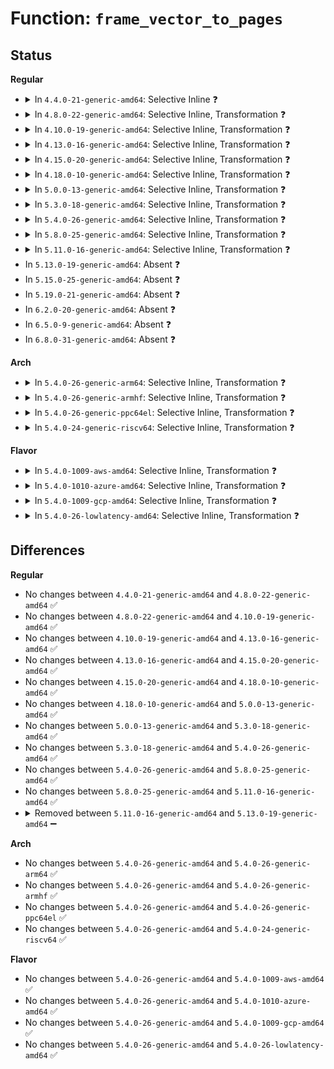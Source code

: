 # Function: <code>frame_vector_to_pages</code>

## Status
<b>Regular</b>
<ul>
<li>
<details>
<summary>In <code>4.4.0-21-generic-amd64</code>: Selective Inline ❓</summary>

```c
int frame_vector_to_pages(struct frame_vector * vec)
```

```json
{
  "name": "frame_vector_to_pages",
  "collision_type": "Unique Global",
  "inline_type": "Selective",
  "funcs": [
    {
      "addr": 18446744071580977520,
      "name": "frame_vector_to_pages",
      "external": true,
      "loc": "mm/frame_vector.c:140",
      "file": "mm/frame_vector.c",
      "inline": "not declared, inlined",
      "caller_inline": [],
      "caller_func": [
        "mm/frame_vector.c:put_vaddr_frames"
      ]
    }
  ],
  "symbols": [
    {
      "addr": 18446744071580977520,
      "name": "frame_vector_to_pages",
      "section": ".text",
      "bind": "STB_GLOBAL",
      "size": 211
    }
  ]
}
```
</details>
</li>
<li>
<details>
<summary>In <code>4.8.0-22-generic-amd64</code>: Selective Inline, Transformation ❓</summary>

```c
int frame_vector_to_pages(struct frame_vector * vec)
```

```json
{
  "name": "frame_vector_to_pages",
  "collision_type": "Unique Global",
  "inline_type": "Selective",
  "funcs": [
    {
      "addr": 18446744071581132056,
      "name": "frame_vector_to_pages",
      "external": true,
      "loc": "mm/frame_vector.c:140",
      "file": "mm/frame_vector.c",
      "inline": "not declared, inlined",
      "caller_inline": [
        "mm/frame_vector.c:put_vaddr_frames"
      ],
      "caller_func": [
        "mm/frame_vector.c:put_vaddr_frames"
      ]
    }
  ],
  "symbols": [
    {
      "addr": 18446744071581131632,
      "name": "frame_vector_to_pages.part.2",
      "section": ".text",
      "bind": "STB_LOCAL",
      "size": 203
    },
    {
      "addr": 18446744071581131840,
      "name": "frame_vector_to_pages",
      "section": ".text",
      "bind": "STB_GLOBAL",
      "size": 25
    }
  ]
}
```
</details>
</li>
<li>
<details>
<summary>In <code>4.10.0-19-generic-amd64</code>: Selective Inline, Transformation ❓</summary>

```c
int frame_vector_to_pages(struct frame_vector * vec)
```

```json
{
  "name": "frame_vector_to_pages",
  "collision_type": "Unique Global",
  "inline_type": "Selective",
  "funcs": [
    {
      "addr": 18446744071581207112,
      "name": "frame_vector_to_pages",
      "external": true,
      "loc": "mm/frame_vector.c:137",
      "file": "mm/frame_vector.c",
      "inline": "not declared, inlined",
      "caller_inline": [
        "mm/frame_vector.c:put_vaddr_frames"
      ],
      "caller_func": [
        "mm/frame_vector.c:put_vaddr_frames"
      ]
    }
  ],
  "symbols": [
    {
      "addr": 18446744071581206688,
      "name": "frame_vector_to_pages.part.2",
      "section": ".text",
      "bind": "STB_LOCAL",
      "size": 197
    },
    {
      "addr": 18446744071581206896,
      "name": "frame_vector_to_pages",
      "section": ".text",
      "bind": "STB_GLOBAL",
      "size": 25
    }
  ]
}
```
</details>
</li>
<li>
<details>
<summary>In <code>4.13.0-16-generic-amd64</code>: Selective Inline, Transformation ❓</summary>

```c
int frame_vector_to_pages(struct frame_vector * vec)
```

```json
{
  "name": "frame_vector_to_pages",
  "collision_type": "Unique Global",
  "inline_type": "Selective",
  "funcs": [
    {
      "addr": 18446744071581255592,
      "name": "frame_vector_to_pages",
      "external": true,
      "loc": "mm/frame_vector.c:137",
      "file": "mm/frame_vector.c",
      "inline": "not declared, inlined",
      "caller_inline": [
        "mm/frame_vector.c:put_vaddr_frames"
      ],
      "caller_func": [
        "mm/frame_vector.c:put_vaddr_frames"
      ]
    }
  ],
  "symbols": [
    {
      "addr": 18446744071581255232,
      "name": "frame_vector_to_pages.part.1",
      "section": ".text",
      "bind": "STB_LOCAL",
      "size": 203
    },
    {
      "addr": 18446744071581255440,
      "name": "frame_vector_to_pages",
      "section": ".text",
      "bind": "STB_GLOBAL",
      "size": 25
    }
  ]
}
```
</details>
</li>
<li>
<details>
<summary>In <code>4.15.0-20-generic-amd64</code>: Selective Inline, Transformation ❓</summary>

```c
int frame_vector_to_pages(struct frame_vector * vec)
```

```json
{
  "name": "frame_vector_to_pages",
  "collision_type": "Unique Global",
  "inline_type": "Selective",
  "funcs": [
    {
      "addr": 18446744071581387866,
      "name": "frame_vector_to_pages",
      "external": true,
      "loc": "mm/frame_vector.c:152",
      "file": "mm/frame_vector.c",
      "inline": "not declared, inlined",
      "caller_inline": [
        "mm/frame_vector.c:put_vaddr_frames"
      ],
      "caller_func": [
        "mm/frame_vector.c:put_vaddr_frames"
      ]
    }
  ],
  "symbols": [
    {
      "addr": 18446744071581387456,
      "name": "frame_vector_to_pages.part.5",
      "section": ".text",
      "bind": "STB_LOCAL",
      "size": 198
    },
    {
      "addr": 18446744071581387664,
      "name": "frame_vector_to_pages",
      "section": ".text",
      "bind": "STB_GLOBAL",
      "size": 25
    }
  ]
}
```
</details>
</li>
<li>
<details>
<summary>In <code>4.18.0-10-generic-amd64</code>: Selective Inline, Transformation ❓</summary>

```c
int frame_vector_to_pages(struct frame_vector * vec)
```

```json
{
  "name": "frame_vector_to_pages",
  "collision_type": "Unique Global",
  "inline_type": "Selective",
  "funcs": [
    {
      "addr": 18446744071581538328,
      "name": "frame_vector_to_pages",
      "external": true,
      "loc": "mm/frame_vector.c:152",
      "file": "mm/frame_vector.c",
      "inline": "not declared, inlined",
      "caller_inline": [
        "mm/frame_vector.c:put_vaddr_frames"
      ],
      "caller_func": [
        "mm/frame_vector.c:put_vaddr_frames"
      ]
    }
  ],
  "symbols": [
    {
      "addr": 18446744071581537904,
      "name": "frame_vector_to_pages.part.6",
      "section": ".text",
      "bind": "STB_LOCAL",
      "size": 195
    },
    {
      "addr": 18446744071581538112,
      "name": "frame_vector_to_pages",
      "section": ".text",
      "bind": "STB_GLOBAL",
      "size": 25
    }
  ]
}
```
</details>
</li>
<li>
<details>
<summary>In <code>5.0.0-13-generic-amd64</code>: Selective Inline, Transformation ❓</summary>

```c
int frame_vector_to_pages(struct frame_vector * vec)
```

```json
{
  "name": "frame_vector_to_pages",
  "collision_type": "Unique Global",
  "inline_type": "Selective",
  "funcs": [
    {
      "addr": 18446744071581624376,
      "name": "frame_vector_to_pages",
      "external": true,
      "loc": "mm/frame_vector.c:152",
      "file": "mm/frame_vector.c",
      "inline": "not declared, inlined",
      "caller_inline": [
        "mm/frame_vector.c:put_vaddr_frames"
      ],
      "caller_func": [
        "mm/frame_vector.c:put_vaddr_frames"
      ]
    }
  ],
  "symbols": [
    {
      "addr": 18446744071581623952,
      "name": "frame_vector_to_pages.part.6",
      "section": ".text",
      "bind": "STB_LOCAL",
      "size": 195
    },
    {
      "addr": 18446744071581624160,
      "name": "frame_vector_to_pages",
      "section": ".text",
      "bind": "STB_GLOBAL",
      "size": 25
    }
  ]
}
```
</details>
</li>
<li>
<details>
<summary>In <code>5.3.0-18-generic-amd64</code>: Selective Inline, Transformation ❓</summary>

```c
int frame_vector_to_pages(struct frame_vector * vec)
```

```json
{
  "name": "frame_vector_to_pages",
  "collision_type": "Unique Global",
  "inline_type": "Selective",
  "funcs": [
    {
      "addr": 18446744071581736728,
      "name": "frame_vector_to_pages",
      "external": true,
      "loc": "mm/frame_vector.c:152",
      "file": "mm/frame_vector.c",
      "inline": "not declared, inlined",
      "caller_inline": [
        "mm/frame_vector.c:put_vaddr_frames"
      ],
      "caller_func": [
        "mm/frame_vector.c:put_vaddr_frames"
      ]
    }
  ],
  "symbols": [
    {
      "addr": 18446744071581736320,
      "name": "frame_vector_to_pages.part.0",
      "section": ".text",
      "bind": "STB_LOCAL",
      "size": 181
    },
    {
      "addr": 18446744071581736512,
      "name": "frame_vector_to_pages",
      "section": ".text",
      "bind": "STB_GLOBAL",
      "size": 25
    }
  ]
}
```
</details>
</li>
<li>
<details>
<summary>In <code>5.4.0-26-generic-amd64</code>: Selective Inline, Transformation ❓</summary>

```c
int frame_vector_to_pages(struct frame_vector * vec)
```

```json
{
  "name": "frame_vector_to_pages",
  "collision_type": "Unique Global",
  "inline_type": "Selective",
  "funcs": [
    {
      "addr": 18446744071581810248,
      "name": "frame_vector_to_pages",
      "external": true,
      "loc": "mm/frame_vector.c:154",
      "file": "mm/frame_vector.c",
      "inline": "not declared, inlined",
      "caller_inline": [
        "mm/frame_vector.c:put_vaddr_frames"
      ],
      "caller_func": [
        "mm/frame_vector.c:put_vaddr_frames"
      ]
    }
  ],
  "symbols": [
    {
      "addr": 18446744071581809840,
      "name": "frame_vector_to_pages.part.0",
      "section": ".text",
      "bind": "STB_LOCAL",
      "size": 181
    },
    {
      "addr": 18446744071581810032,
      "name": "frame_vector_to_pages",
      "section": ".text",
      "bind": "STB_GLOBAL",
      "size": 25
    }
  ]
}
```
</details>
</li>
<li>
<details>
<summary>In <code>5.8.0-25-generic-amd64</code>: Selective Inline, Transformation ❓</summary>

```c
int frame_vector_to_pages(struct frame_vector * vec)
```

```json
{
  "name": "frame_vector_to_pages",
  "collision_type": "Unique Global",
  "inline_type": "Selective",
  "funcs": [
    {
      "addr": 18446744071582030028,
      "name": "frame_vector_to_pages",
      "external": true,
      "loc": "mm/frame_vector.c:153",
      "file": "mm/frame_vector.c",
      "inline": "not declared, inlined",
      "caller_inline": [
        "mm/frame_vector.c:put_vaddr_frames"
      ],
      "caller_func": [
        "mm/frame_vector.c:put_vaddr_frames"
      ]
    }
  ],
  "symbols": [
    {
      "addr": 18446744071582029696,
      "name": "frame_vector_to_pages.part.0",
      "section": ".text",
      "bind": "STB_LOCAL",
      "size": 213
    },
    {
      "addr": 18446744071582029920,
      "name": "frame_vector_to_pages",
      "section": ".text",
      "bind": "STB_GLOBAL",
      "size": 25
    }
  ]
}
```
</details>
</li>
<li>
<details>
<summary>In <code>5.11.0-16-generic-amd64</code>: Selective Inline, Transformation ❓</summary>

```c
int frame_vector_to_pages(struct frame_vector * vec)
```

```json
{
  "name": "frame_vector_to_pages",
  "collision_type": "Unique Global",
  "inline_type": "Selective",
  "funcs": [
    {
      "addr": 18446744071582078684,
      "name": "frame_vector_to_pages",
      "external": true,
      "loc": "mm/frame_vector.c:153",
      "file": "mm/frame_vector.c",
      "inline": "not declared, inlined",
      "caller_inline": [
        "mm/frame_vector.c:put_vaddr_frames"
      ],
      "caller_func": [
        "mm/frame_vector.c:put_vaddr_frames"
      ]
    }
  ],
  "symbols": [
    {
      "addr": 18446744071582078352,
      "name": "frame_vector_to_pages.part.0",
      "section": ".text",
      "bind": "STB_LOCAL",
      "size": 213
    },
    {
      "addr": 18446744071582078576,
      "name": "frame_vector_to_pages",
      "section": ".text",
      "bind": "STB_GLOBAL",
      "size": 25
    }
  ]
}
```
</details>
</li>
<li>
In <code>5.13.0-19-generic-amd64</code>: Absent ❓
</li>
<li>
In <code>5.15.0-25-generic-amd64</code>: Absent ❓
</li>
<li>
In <code>5.19.0-21-generic-amd64</code>: Absent ❓
</li>
<li>
In <code>6.2.0-20-generic-amd64</code>: Absent ❓
</li>
<li>
In <code>6.5.0-9-generic-amd64</code>: Absent ❓
</li>
<li>
In <code>6.8.0-31-generic-amd64</code>: Absent ❓
</li>
</ul>
<b>Arch</b>
<ul>
<li>
<details>
<summary>In <code>5.4.0-26-generic-arm64</code>: Selective Inline, Transformation ❓</summary>

```c
int frame_vector_to_pages(struct frame_vector * vec)
```

```json
{
  "name": "frame_vector_to_pages",
  "collision_type": "Unique Global",
  "inline_type": "Selective",
  "funcs": [
    {
      "addr": 18446603336493276600,
      "name": "frame_vector_to_pages",
      "external": true,
      "loc": "mm/frame_vector.c:154",
      "file": "mm/frame_vector.c",
      "inline": "not declared, inlined",
      "caller_inline": [
        "mm/frame_vector.c:put_vaddr_frames"
      ],
      "caller_func": [
        "mm/frame_vector.c:put_vaddr_frames"
      ]
    }
  ],
  "symbols": [
    {
      "addr": 18446603336493276160,
      "name": "frame_vector_to_pages.part.0",
      "section": ".text",
      "bind": "STB_LOCAL",
      "size": 172
    },
    {
      "addr": 18446603336493276336,
      "name": "frame_vector_to_pages",
      "section": ".text",
      "bind": "STB_GLOBAL",
      "size": 68
    }
  ]
}
```
</details>
</li>
<li>
<details>
<summary>In <code>5.4.0-26-generic-armhf</code>: Selective Inline, Transformation ❓</summary>

```c
int frame_vector_to_pages(struct frame_vector * vec)
```

```json
{
  "name": "frame_vector_to_pages",
  "collision_type": "Unique Global",
  "inline_type": "Selective",
  "funcs": [
    {
      "addr": 3226882020,
      "name": "frame_vector_to_pages",
      "external": true,
      "loc": "mm/frame_vector.c:154",
      "file": "mm/frame_vector.c",
      "inline": "not declared, inlined",
      "caller_inline": [
        "mm/frame_vector.c:put_vaddr_frames"
      ],
      "caller_func": [
        "mm/frame_vector.c:put_vaddr_frames"
      ]
    }
  ],
  "symbols": [
    {
      "addr": 3226881600,
      "name": "frame_vector_to_pages.part.0",
      "section": ".text",
      "bind": "STB_LOCAL",
      "size": 176
    },
    {
      "addr": 3226881776,
      "name": "frame_vector_to_pages",
      "section": ".text",
      "bind": "STB_GLOBAL",
      "size": 48
    }
  ]
}
```
</details>
</li>
<li>
<details>
<summary>In <code>5.4.0-26-generic-ppc64el</code>: Selective Inline, Transformation ❓</summary>

```c
int frame_vector_to_pages(struct frame_vector * vec)
```

```json
{
  "name": "frame_vector_to_pages",
  "collision_type": "Unique Global",
  "inline_type": "Selective",
  "funcs": [
    {
      "addr": 13835058055286804944,
      "name": "frame_vector_to_pages",
      "external": true,
      "loc": "mm/frame_vector.c:154",
      "file": "mm/frame_vector.c",
      "inline": "not declared, inlined",
      "caller_inline": [
        "mm/frame_vector.c:put_vaddr_frames"
      ],
      "caller_func": [
        "mm/frame_vector.c:put_vaddr_frames"
      ]
    }
  ],
  "symbols": [
    {
      "addr": 13835058055286804256,
      "name": "frame_vector_to_pages.part.0",
      "section": ".text",
      "bind": "STB_LOCAL",
      "size": 296
    },
    {
      "addr": 13835058055286804560,
      "name": "frame_vector_to_pages",
      "section": ".text",
      "bind": "STB_GLOBAL",
      "size": 40
    }
  ]
}
```
</details>
</li>
<li>
<details>
<summary>In <code>5.4.0-24-generic-riscv64</code>: Selective Inline, Transformation ❓</summary>

```c
int frame_vector_to_pages(struct frame_vector * vec)
```

```json
{
  "name": "frame_vector_to_pages",
  "collision_type": "Unique Global",
  "inline_type": "Selective",
  "funcs": [
    {
      "addr": 18446743936273027232,
      "name": "frame_vector_to_pages",
      "external": true,
      "loc": "mm/frame_vector.c:154",
      "file": "mm/frame_vector.c",
      "inline": "not declared, inlined",
      "caller_inline": [
        "mm/frame_vector.c:put_vaddr_frames"
      ],
      "caller_func": [
        "mm/frame_vector.c:put_vaddr_frames"
      ]
    }
  ],
  "symbols": [
    {
      "addr": 18446743936273026852,
      "name": "frame_vector_to_pages.part.0",
      "section": ".text",
      "bind": "STB_LOCAL",
      "size": 182
    },
    {
      "addr": 18446743936273027034,
      "name": "frame_vector_to_pages",
      "section": ".text",
      "bind": "STB_GLOBAL",
      "size": 50
    }
  ]
}
```
</details>
</li>
</ul>
<b>Flavor</b>
<ul>
<li>
<details>
<summary>In <code>5.4.0-1009-aws-amd64</code>: Selective Inline, Transformation ❓</summary>

```c
int frame_vector_to_pages(struct frame_vector * vec)
```

```json
{
  "name": "frame_vector_to_pages",
  "collision_type": "Unique Global",
  "inline_type": "Selective",
  "funcs": [
    {
      "addr": 18446744071581778984,
      "name": "frame_vector_to_pages",
      "external": true,
      "loc": "mm/frame_vector.c:154",
      "file": "mm/frame_vector.c",
      "inline": "not declared, inlined",
      "caller_inline": [
        "mm/frame_vector.c:put_vaddr_frames"
      ],
      "caller_func": [
        "mm/frame_vector.c:put_vaddr_frames"
      ]
    }
  ],
  "symbols": [
    {
      "addr": 18446744071581778576,
      "name": "frame_vector_to_pages.part.0",
      "section": ".text",
      "bind": "STB_LOCAL",
      "size": 181
    },
    {
      "addr": 18446744071581778768,
      "name": "frame_vector_to_pages",
      "section": ".text",
      "bind": "STB_GLOBAL",
      "size": 25
    }
  ]
}
```
</details>
</li>
<li>
<details>
<summary>In <code>5.4.0-1010-azure-amd64</code>: Selective Inline, Transformation ❓</summary>

```c
int frame_vector_to_pages(struct frame_vector * vec)
```

```json
{
  "name": "frame_vector_to_pages",
  "collision_type": "Unique Global",
  "inline_type": "Selective",
  "funcs": [
    {
      "addr": 18446744071581717144,
      "name": "frame_vector_to_pages",
      "external": true,
      "loc": "mm/frame_vector.c:154",
      "file": "mm/frame_vector.c",
      "inline": "not declared, inlined",
      "caller_inline": [
        "mm/frame_vector.c:put_vaddr_frames"
      ],
      "caller_func": [
        "mm/frame_vector.c:put_vaddr_frames"
      ]
    }
  ],
  "symbols": [
    {
      "addr": 18446744071581716736,
      "name": "frame_vector_to_pages.part.0",
      "section": ".text",
      "bind": "STB_LOCAL",
      "size": 181
    },
    {
      "addr": 18446744071581716928,
      "name": "frame_vector_to_pages",
      "section": ".text",
      "bind": "STB_GLOBAL",
      "size": 25
    }
  ]
}
```
</details>
</li>
<li>
<details>
<summary>In <code>5.4.0-1009-gcp-amd64</code>: Selective Inline, Transformation ❓</summary>

```c
int frame_vector_to_pages(struct frame_vector * vec)
```

```json
{
  "name": "frame_vector_to_pages",
  "collision_type": "Unique Global",
  "inline_type": "Selective",
  "funcs": [
    {
      "addr": 18446744071581770296,
      "name": "frame_vector_to_pages",
      "external": true,
      "loc": "mm/frame_vector.c:154",
      "file": "mm/frame_vector.c",
      "inline": "not declared, inlined",
      "caller_inline": [
        "mm/frame_vector.c:put_vaddr_frames"
      ],
      "caller_func": [
        "mm/frame_vector.c:put_vaddr_frames"
      ]
    }
  ],
  "symbols": [
    {
      "addr": 18446744071581769888,
      "name": "frame_vector_to_pages.part.0",
      "section": ".text",
      "bind": "STB_LOCAL",
      "size": 181
    },
    {
      "addr": 18446744071581770080,
      "name": "frame_vector_to_pages",
      "section": ".text",
      "bind": "STB_GLOBAL",
      "size": 25
    }
  ]
}
```
</details>
</li>
<li>
<details>
<summary>In <code>5.4.0-26-lowlatency-amd64</code>: Selective Inline, Transformation ❓</summary>

```c
int frame_vector_to_pages(struct frame_vector * vec)
```

```json
{
  "name": "frame_vector_to_pages",
  "collision_type": "Unique Global",
  "inline_type": "Selective",
  "funcs": [
    {
      "addr": 18446744071581839160,
      "name": "frame_vector_to_pages",
      "external": true,
      "loc": "mm/frame_vector.c:154",
      "file": "mm/frame_vector.c",
      "inline": "not declared, inlined",
      "caller_inline": [
        "mm/frame_vector.c:put_vaddr_frames"
      ],
      "caller_func": [
        "mm/frame_vector.c:put_vaddr_frames"
      ]
    }
  ],
  "symbols": [
    {
      "addr": 18446744071581838752,
      "name": "frame_vector_to_pages.part.0",
      "section": ".text",
      "bind": "STB_LOCAL",
      "size": 181
    },
    {
      "addr": 18446744071581838944,
      "name": "frame_vector_to_pages",
      "section": ".text",
      "bind": "STB_GLOBAL",
      "size": 25
    }
  ]
}
```
</details>
</li>
</ul>

## Differences
<b>Regular</b>
<ul>
<li>
No changes between <code>4.4.0-21-generic-amd64</code> and <code>4.8.0-22-generic-amd64</code> ✅
</li>
<li>
No changes between <code>4.8.0-22-generic-amd64</code> and <code>4.10.0-19-generic-amd64</code> ✅
</li>
<li>
No changes between <code>4.10.0-19-generic-amd64</code> and <code>4.13.0-16-generic-amd64</code> ✅
</li>
<li>
No changes between <code>4.13.0-16-generic-amd64</code> and <code>4.15.0-20-generic-amd64</code> ✅
</li>
<li>
No changes between <code>4.15.0-20-generic-amd64</code> and <code>4.18.0-10-generic-amd64</code> ✅
</li>
<li>
No changes between <code>4.18.0-10-generic-amd64</code> and <code>5.0.0-13-generic-amd64</code> ✅
</li>
<li>
No changes between <code>5.0.0-13-generic-amd64</code> and <code>5.3.0-18-generic-amd64</code> ✅
</li>
<li>
No changes between <code>5.3.0-18-generic-amd64</code> and <code>5.4.0-26-generic-amd64</code> ✅
</li>
<li>
No changes between <code>5.4.0-26-generic-amd64</code> and <code>5.8.0-25-generic-amd64</code> ✅
</li>
<li>
No changes between <code>5.8.0-25-generic-amd64</code> and <code>5.11.0-16-generic-amd64</code> ✅
</li>
<li>
<details>
<summary>Removed between <code>5.11.0-16-generic-amd64</code> and <code>5.13.0-19-generic-amd64</code> ➖</summary>

```c
int frame_vector_to_pages(struct frame_vector * vec)
```
</details>
</li>
</ul>
<b>Arch</b>
<ul>
<li>
No changes between <code>5.4.0-26-generic-amd64</code> and <code>5.4.0-26-generic-arm64</code> ✅
</li>
<li>
No changes between <code>5.4.0-26-generic-amd64</code> and <code>5.4.0-26-generic-armhf</code> ✅
</li>
<li>
No changes between <code>5.4.0-26-generic-amd64</code> and <code>5.4.0-26-generic-ppc64el</code> ✅
</li>
<li>
No changes between <code>5.4.0-26-generic-amd64</code> and <code>5.4.0-24-generic-riscv64</code> ✅
</li>
</ul>
<b>Flavor</b>
<ul>
<li>
No changes between <code>5.4.0-26-generic-amd64</code> and <code>5.4.0-1009-aws-amd64</code> ✅
</li>
<li>
No changes between <code>5.4.0-26-generic-amd64</code> and <code>5.4.0-1010-azure-amd64</code> ✅
</li>
<li>
No changes between <code>5.4.0-26-generic-amd64</code> and <code>5.4.0-1009-gcp-amd64</code> ✅
</li>
<li>
No changes between <code>5.4.0-26-generic-amd64</code> and <code>5.4.0-26-lowlatency-amd64</code> ✅
</li>
</ul>
